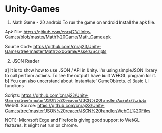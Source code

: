 # Unity-Games

1. Math Game - 2D android
To run the game on android Install the apk file. 

Apk File: https://github.com/cnraj23/Unity-Games/blob/master/Math%20Game/Math_Game.apk

Source Code: https://github.com/cnraj23/Unity-Games/tree/master/Math%20Game/Assets/Scripts

2. JSON Reader

a] It is to show how to use JSON / API in Unity. I'm using simpleJSON library to call perform actions. 
   To see the output I have built WEBGL program for it. 
b] You can also understand about 'Instantiate' GameObjects.
c] Basic UI functions

Scripts: https://github.com/cnraj23/Unity-Games/tree/master/JSON%20reader/JSON%20handler/Assets/Scripts
WebGL Source: https://github.com/cnraj23/Unity-Games/tree/master/JSON%20reader/JSON%20handler/WebGL%20Files

NOTE: Microsoft Edge and Firefox is giving good support to WebGL features. It might not run on chrome.
